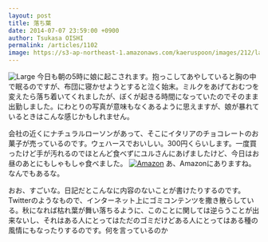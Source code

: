 ```yaml
---
layout: post
title: 落ち葉
date: 2014-07-07 23:59:00 +0900
author: Tsukasa OISHI
permalink: /articles/1102
image: https://s3-ap-northeast-1.amazonaws.com/kaeruspoon/images/212/large.JPG?1404744782
---
```


![Large](https://s3-ap-northeast-1.amazonaws.com/kaeruspoon/images/212/large.JPG?1404744782)
今日も朝の5時に娘に起こされます。抱っこしてあやしていると胸の中で眠るのですが、布団に寝かせようとすると泣く始末。ミルクをあげておむつを変えたら落ち着いてくれましたが、ぼくが起きる時間になっていたのでそのまま出勤しました。にわとりの写真が意味もなくあるように思えますが、娘が暴れているときはこんな感じかもしれません。

会社の近くにナチュラルローソンがあって、そこにイタリアのチョコレートのお菓子が売っているのです。ウェハースでおいしい。300円くらいします。一度買ったけど手が汚れるのでほとんど食べずにユルさんにあげましたけど、今日はお昼のあとにもしゃもしゃ食べました。
[![Amazon](https://images-na.ssl-images-amazon.com/images/I/31CSQaVRo1L._SL160_.jpg)](http://www.amazon.co.jp/%E3%83%AD%E3%83%BC%E3%82%AB%E3%83%BC-%E3%83%AD%E3%83%BC%E3%82%AB%E3%83%BC-%E3%82%A6%E3%82%A8%E3%83%8F%E3%83%BC%E3%82%B9-%E3%82%AB%E3%82%AB%E3%82%AA-%E8%BC%B8%E5%85%A5%E8%8F%93%E5%AD%90/dp/B003BI2NUI%3FSubscriptionId%3DAKIAIKJECTBTL3JTYTKA%26tag%3Dkaeruspoon-22%26linkCode%3Dxm2%26camp%3D2025%26creative%3D165953%26creativeASIN%3DB003BI2NUI)
あ、Amazonにありますね。なんでもあるな。

おお、すごいな。日記だとこんなに内容のないことが書けたりするのです。Twitterのようなもので、インターネット上にゴミコンテンツを撒き散らしている。秋になれば枯れ葉が舞い落ちるように、このことに関しては逆らうことが出来ないし、それはある人にとってはただのゴミだけどある人にとってはある種の風情にもなったりするのです。何を言っているのか
